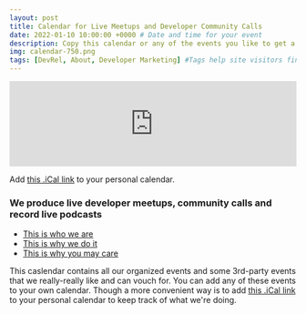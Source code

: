 ```yaml
---
layout: post
title: Calendar for Live Meetups and Developer Community Calls
date: 2022-01-10 10:00:00 +0000 # Date and time for your event
description: Copy this calendar or any of the events you like to get a notification, see the agenda and have a link to the livestreaming. # Post description
img: calendar-750.png
tags: [DevRel, About, Developer Marketing] #Tags help site visitors find events. Add an own tag i.e. DevrelFolks and a city, if you feel like it 
---
```


<div class="embed-youtube">
<iframe src="https://calendar.google.com/calendar/embed?height=600&amp;wkst=2&amp;bgcolor=%23f7f0f5&amp;ctz=Europe%2FStockholm&amp;src=aTZjNTNtZWhlZ2U0MGRqZmJjM3E0aGZjYm9AZ3JvdXAuY2FsZW5kYXIuZ29vZ2xlLmNvbQ&amp;color=%232a4743&amp;showPrint=0&amp;showTz=1&amp;showCalendars=0&amp;showTitle=0" style="border-width:0" width="100%" height="auto" frameborder="0" scrolling="no"></iframe>
</div>

Add [this .iCal link](https://calendar.google.com/calendar/ical/i6c53mehege40djfbc3q4hfcbo%40group.calendar.google.com/public/basic.ics) to your personal calendar.

### We produce live developer meetups, community calls and record live podcasts

* [This is who we are]({{site.baseurl}}/about)
* [This is why we do it]({{site.baseurl}}/partners)
* [This is why you may care]({{site.baseurl}}/community)

This caslendar contains all our organized events and some 3rd-party events that we really-really like and can vouch for.
You can add any of these events to your own calendar. 
Though a more convenient way is to add [this .iCal link](https://calendar.google.com/calendar/ical/i6c53mehege40djfbc3q4hfcbo%40group.calendar.google.com/public/basic.ics) to your personal calendar to keep track of what we're doing.

